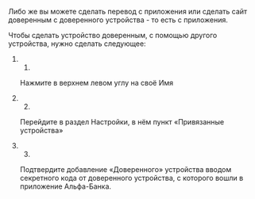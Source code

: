 Либо же вы можете сделать перевод с приложения или сделать сайт доверенным с доверенного устройства - то есть с приложения.

Чтобы сделать устройство доверенным, с помощью другого устройства, нужно сделать следующее:

1. 1.
    
    Нажмите в верхнем левом углу на своё Имя
    
2. 2.
    
    Перейдите в раздел Настройки, в нём пункт «Привязанные устройства»
    
3. 3.
    
    Подтвердите добавление «Доверенного» устройства вводом секретного кода от доверенного устройства, с которого вошли в приложение Альфа-Банка.